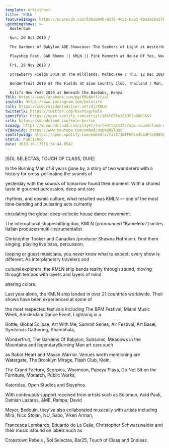 ```yaml
---
template: ArtistPost
title: "KMLN "
featuredImage: https://ucarecdn.com/53bab04b-82f5-4cb1-baa3-99a3e58a5704/-/crop/1077x389/85,0/-/preview/
upcomingshows: >-
  Amsterdam

  Sun, 20 Oct 2019 /

  The Gardens of Babylon ADE Showcase: The Seekers of Light at WesterUnie, Amsterdam /Fri, 15 Nov 2019 /

  Playshop Feat. GAB Rhome || KMLN || Pink Mammoth at House Of Yes, New York /

  Fri, 29 Nov 2019 /

  Strawberry Fields 2019 at The Wildlands, Melbourne / Thu, 12 Dec 2019 /

  Wonderfruit 2019 at The Fields at Siam Country Club, Thailand / Mon, 30 Dec 2019 /

  Kilifi New Year 2020 at Beneath the Baobabs, Kenya
fblk: https://www.facebook.com/pg/KMLNofficial
instalk: https://www.instagram.com/kmlnlife
ralk: https://www.residentadvisor.net/dj/KMLN
twitterlk: https://twitter.com/hashtag/kmln
spotifylk: https://open.spotify.com/artist/1BtFGRlmJS53FJaX8ESSS7
sclk: https://soundcloud.com/kmln-berlin
scwidg: https://w.soundcloud.com/player/?url=https%3A//api.soundcloud.com/playlists/232323810&color=%23ff5500&auto_play=false&hide_related=false&show_comments=true&show_user=true&show_reposts=false&show_teaser=true&visual=true
videowidg: https://www.youtube.com/embed/uvpXBR9lU5c
spotifywidg: https://open.spotify.com/embed/artist/1BtFGRlmJS53FJaX8ESSS7
status: Published
date: 2019-10-17T15:34:44.854Z
---
```

\[SOL SELECTAS, TOUCH OF CLASS, OUIE]

In the Burning Man of 8 years gone by, a story of two wanderers with a history for cross-pollinating the sounds of

yesterday with the sounds of tomorrow found their moment. With a shared taste in gourmet percussion, deep and rare

rhythms, and cosmic culture, what resulted was KMLN — one of the most time-bending and pulsating acts currently

circulating the global deep-eclectic house dance movement.

The international shapeshifting duo, KMLN (pronounced “Kameleon”) unites Italian producer/multi-instrumentalist

Christopher Tooker and Canadian /producer Shawna Hofmann. Find them singing, playing live bass, percussion,

looping or guest musicians, you never know what to expect, every show is different. As interplanetary travelers and

cultural explorers, the KMLN ship bends reality through sound, moving through tempos with layers and layers of mind

altering colors.

Last year alone, the KMLN ship landed in over 21 countries worldwide. Their shows have been experienced at some of

the most respected festivals including The BPM Festival, Miami Music Week, Amsterdam Dance Event, Lightning in a

Bottle, Global Eclipse, Art With Me, Summit Series, Air Festival, Art Basel, Symbiosis Gathering, Shambhala,

Wonderfruit, The Gardens Of Babylon, Subsonic, Meadows in the Mountains and legendaryBurning Man art cars such

as Robot Heart and Mayan Warrior. Venues worth mentioning are Watergate, The Brooklyn Mirage, Flash Club, Klein,

The Grand Factory, Scorpios, Woomoon, Papaya Playa, Do Not Sit on the Furniture, Monarch, Public Works,

Katerblau, Open Studios and Sisyphos.

With continuous support received from artists such as Solomun, Acid Pauli, Damian Lazarus, &ME, Rampa, David

Meyer, Bedouin, they've also collaborated musically with artists including Mira, Nico Stojan, NU, Sabo, Viken Arman,

Francesca Lombardo, Eduardo de La Calle, Christopher Schwarzwalder and their music isfound on labels such as

Crosstown Rebels , Sol Selectas, Bar25, Touch of Class and Endless.